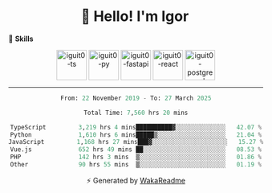 <h1 align="center">👋 Hello! I'm Igor</h1>

<!--🚀 **Stats**

<div align="center">
  <img height="200px" alt="iguit0-card-stats" src="https://github-readme-stats.vercel.app/api?username=iguit0&show_icons=false&theme=catppuccin_mocha&include_all_commits=true&count_private=true&hide=contribs&rank_icon=github"/>
</div>-->

<!------->

🎯 **Skills**

<div style="display: inline-block;" align="center">
  <img align="center" alt="iguit0-ts" height="60" width="60" src="https://cdn.jsdelivr.net/gh/devicons/devicon/icons/typescript/typescript-original.svg" /> 
  <img align="center" alt="iguit0-py" height="60" width="60" src="https://cdn.jsdelivr.net/gh/devicons/devicon/icons/python/python-original-wordmark.svg" />
  <img align="center" alt="iguit0-fastapi" height="60" width="60" src="https://cdn.jsdelivr.net/gh/devicons/devicon@latest/icons/fastapi/fastapi-original-wordmark.svg" />
  <img align="center" alt="iguit0-react" height="60" width="60" src="https://cdn.jsdelivr.net/gh/devicons/devicon/icons/react/react-original.svg" />
  <img align="center" alt="iguit0-postgresql" height="60" width="60" src="https://cdn.jsdelivr.net/gh/devicons/devicon/icons/postgresql/postgresql-original-wordmark.svg" />

-------

<!--START_SECTION:waka-->

```python
From: 22 November 2019 - To: 27 March 2025

Total Time: 7,560 hrs 20 mins

TypeScript         3,219 hrs 4 mins██████████▓░░░░░░░░░░░░░░   42.07 %
Python             1,610 hrs 6 mins█████▒░░░░░░░░░░░░░░░░░░░   21.04 %
JavaScript         1,168 hrs 27 mins███▓░░░░░░░░░░░░░░░░░░░░░   15.27 %
Vue.js             652 hrs 49 mins ██░░░░░░░░░░░░░░░░░░░░░░░   08.53 %
PHP                142 hrs 3 mins  ▒░░░░░░░░░░░░░░░░░░░░░░░░   01.86 %
Other              90 hrs 55 mins  ▒░░░░░░░░░░░░░░░░░░░░░░░░   01.19 %
```

<!--END_SECTION:waka-->

⚡ Generated by [WakaReadme](https://github.com/athul/waka-readme)
